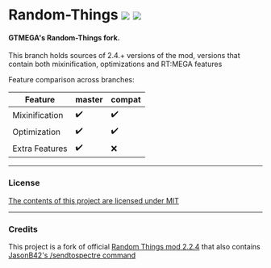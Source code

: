 # Random-Things [![](https://jitpack.io/v/GTMEGA/Random-Things.svg)](https://jitpack.io/#GTMEGA/Random-Things) [![](https://github.com/GTMEGA/Random-Things/actions/workflows/gradle.yml/badge.svg)](https://github.com/GTMEGA/Random-Things/actions/workflows/gradle.yml)
#### GTMEGA's Random-Things fork.

This branch holds sources of 2.4.+ versions of the mod, versions that contain both mixinification, optimizations and RT:MEGA features

Feature comparison across branches:

| Feature | master | compat |
|--|--|--|
| Mixinification | ✔️ | ✔️ |
| Optimization | ✔️ | ✔️ |
| Extra Features | ✔️ | ❌ |



------
### License

[The contents of this project are licensed under MIT](https://github.com/GTMEGA/Random-Things/blob/master/COPYING)


------
### Credits

This project is a fork of official [Random Things mod 2.2.4](https://github.com/GTMEGA/Random-Things/commit/a6aa35b047325ead5c0bcc0b8bfdf6b85bcb1690) that also contains [JasonB42's /sendtospectre command](https://github.com/GTMEGA/Random-Things/commit/c8691cd1b18b2b6d1e858f205ed05a40862491af)